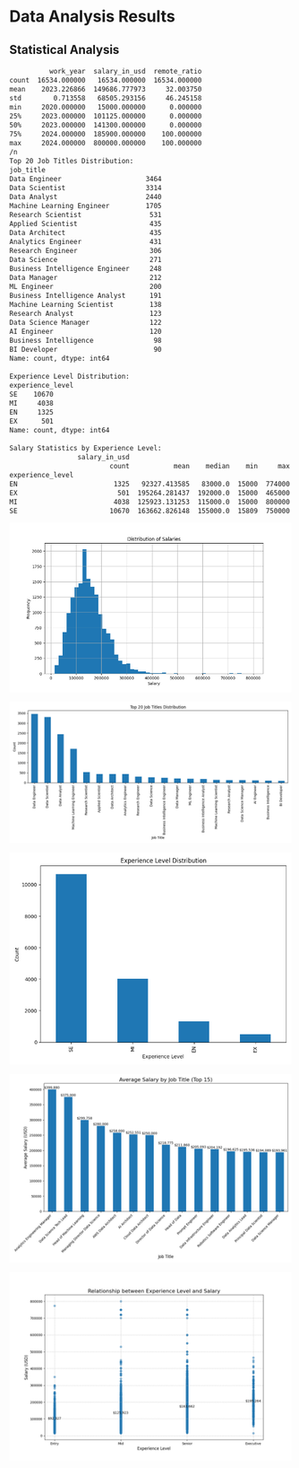 # Data Analysis Results

## Statistical Analysis

```
          work_year  salary_in_usd  remote_ratio
count  16534.000000   16534.000000  16534.000000
mean    2023.226866  149686.777973     32.003750
std        0.713558   68505.293156     46.245158
min     2020.000000   15000.000000      0.000000
25%     2023.000000  101125.000000      0.000000
50%     2023.000000  141300.000000      0.000000
75%     2024.000000  185900.000000    100.000000
max     2024.000000  800000.000000    100.000000
/n
Top 20 Job Titles Distribution:
job_title
Data Engineer                     3464
Data Scientist                    3314
Data Analyst                      2440
Machine Learning Engineer         1705
Research Scientist                 531
Applied Scientist                  435
Data Architect                     435
Analytics Engineer                 431
Research Engineer                  306
Data Science                       271
Business Intelligence Engineer     248
Data Manager                       212
ML Engineer                        200
Business Intelligence Analyst      191
Machine Learning Scientist         138
Research Analyst                   123
Data Science Manager               122
AI Engineer                        120
Business Intelligence               98
BI Developer                        90
Name: count, dtype: int64

Experience Level Distribution:
experience_level
SE    10670
MI     4038
EN     1325
EX      501
Name: count, dtype: int64

Salary Statistics by Experience Level:
                 salary_in_usd                                        
                         count           mean    median    min     max
experience_level                                                      
EN                        1325   92327.413585   83000.0  15000  774000
EX                         501  195264.281437  192000.0  15000  465000
MI                        4038  125923.131253  115000.0  15000  800000
SE                       10670  163662.826148  155000.0  15809  750000
```

![Salary Distribution](output/salary_distribution.png)

![Job Title Distribution](output/job_title_distribution.png)

![Experience Level Distribution](output/experience_level_distribution.png)

![Average Salary By Job](output/average_salary_by_job.png)

![Salary Vs Experience](output/salary_vs_experience.png)

